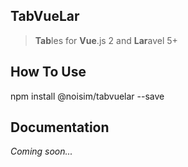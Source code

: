 ## TabVueLar
> **Tab**les for **Vue**.js 2 and **Lar**avel 5+

## How To Use

npm install @noisim/tabvuelar --save

## Documentation

_Coming soon..._
